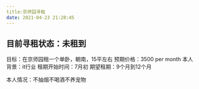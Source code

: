 ```yaml
---
title:京师园寻租
date: 2021-04-23 21:28:45
---
```

## 目前寻租状态：未租到

目标：在京师园租一个单卧，朝南，15平左右
预期价格：3500 per month
本人背景：it行业
租期开始时间：7月初
期望租期：9个月到12个月


本人情况：不抽烟不喝酒不养宠物
